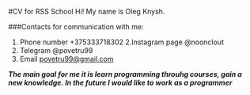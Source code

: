 #CV for RSS School
Hi! My name is Oleg Knysh.

###Contacts for communication with me:
1. Phone number +375333718302
2.Instagram page @noonclout
3. Telegram @povetru99
4. Email povetru99@gmail.com

***The main goal for me it is learn programming throuhg courses, gain a new knowledge. In the future I would like to work as a programmer***  






